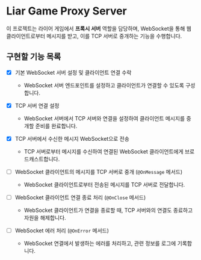 # Liar Game Proxy Server
이 프로젝트는 라이어 게임에서 **프록시 서버** 역할을 담당하며, WebSocket을 통해 웹 클라이언트로부터 메시지를 받고, 이를 TCP 서버로 중개하는 기능을 수행합니다.
## 구현할 기능 목록
- [x] 기본 WebSocket 서버 설정 및 클라이언트 연결 수락
    - WebSocket 서버 엔드포인트를 설정하고 클라이언트가 연결할 수 있도록 구성합니다.

- [x] TCP 서버 연결 설정
    - WebSocket 서버에서 TCP 서버와 연결을 설정하여 클라이언트 메시지를 중개할 준비를 완료합니다.

- [x] TCP 서버에서 수신한 메시지 WebSocket으로 전송
    - TCP 서버로부터 메시지를 수신하여 연결된 WebSocket 클라이언트에게 브로드캐스트합니다.

- [ ] WebSocket 클라이언트의 메시지를 TCP 서버로 중개 (`@OnMessage` 메서드)
    - WebSocket 클라이언트로부터 전송된 메시지를 TCP 서버로 전달합니다.

- [ ] WebSocket 클라이언트 연결 종료 처리 (`@OnClose` 메서드)
    - WebSocket 클라이언트가 연결을 종료할 때, TCP 서버와의 연결도 종료하고 자원을 해제합니다.

- [ ] WebSocket 에러 처리 (`@OnError` 메서드)
    - WebSocket 연결에서 발생하는 에러를 처리하고, 관련 정보를 로그에 기록합니다.
